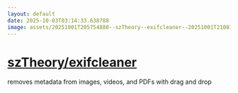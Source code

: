 ```yaml
---
layout: default
date: 2025-10-03T03:14:33.638788
image: assets/20251001T205754880--szTheory--exifcleaner--20251001T210810012--cropped.png
---
```


# [szTheory/exifcleaner](https://github.com/szTheory/exifcleaner)

removes metadata from images, videos, and PDFs with drag and drop

